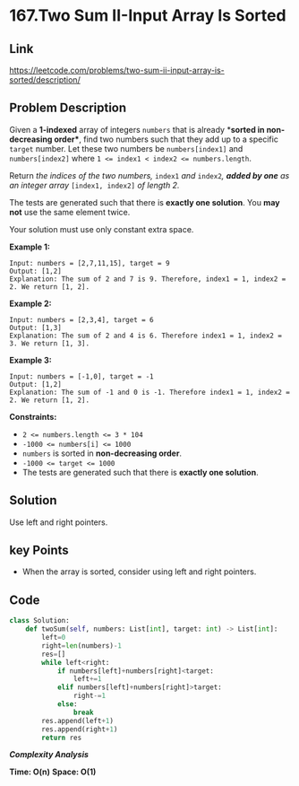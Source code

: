 # 167.Two Sum II-Input Array Is Sorted 

## Link

https://leetcode.com/problems/two-sum-ii-input-array-is-sorted/description/

## Problem Description

Given a **1-indexed** array of integers `numbers` that is already ***sorted in non-decreasing order\***, find two numbers such that they add up to a specific `target` number. Let these two numbers be `numbers[index1]` and `numbers[index2]` where `1 <= index1 < index2 <= numbers.length`.

Return *the indices of the two numbers,* `index1` *and* `index2`*, **added by one** as an integer array* `[index1, index2]` *of length 2.*

The tests are generated such that there is **exactly one solution**. You **may not** use the same element twice.

Your solution must use only constant extra space.

 

**Example 1:**

```
Input: numbers = [2,7,11,15], target = 9
Output: [1,2]
Explanation: The sum of 2 and 7 is 9. Therefore, index1 = 1, index2 = 2. We return [1, 2].
```

**Example 2:**

```
Input: numbers = [2,3,4], target = 6
Output: [1,3]
Explanation: The sum of 2 and 4 is 6. Therefore index1 = 1, index2 = 3. We return [1, 3].
```

**Example 3:**

```
Input: numbers = [-1,0], target = -1
Output: [1,2]
Explanation: The sum of -1 and 0 is -1. Therefore index1 = 1, index2 = 2. We return [1, 2].
```

 

**Constraints:**

- `2 <= numbers.length <= 3 * 104`
- `-1000 <= numbers[i] <= 1000`
- `numbers` is sorted in **non-decreasing order**.
- `-1000 <= target <= 1000`
- The tests are generated such that there is **exactly one solution**.

## Solution

Use left and right pointers.

## key Points

* When the array is sorted, consider using left and right pointers.

## Code

``` py
class Solution:
    def twoSum(self, numbers: List[int], target: int) -> List[int]:
        left=0
        right=len(numbers)-1
        res=[]
        while left<right:
            if numbers[left]+numbers[right]<target:
                left+=1
            elif numbers[left]+numbers[right]>target:
                right-=1
            else:
                break
        res.append(left+1)
        res.append(right+1)
        return res
```

***Complexity Analysis***

**Time: O(n)**
**Space: O(1)**